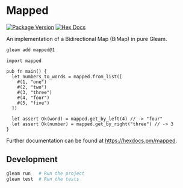 # Mapped

[![Package Version](https://img.shields.io/hexpm/v/mapped)](https://hex.pm/packages/mapped)
[![Hex Docs](https://img.shields.io/badge/hex-docs-ffaff3)](https://hexdocs.pm/mapped/)

An implementation of a Bidirectional Map (BiMap) in pure Gleam.

```sh
gleam add mapped@1
```
```gleam
import mapped

pub fn main() {
  let numbers_to_words = mapped.from_list([
    #(1, "one")
    #(2, "two")
    #(3, "three")
    #(4, "four")
    #(5, "five")
  ])
  
  let assert Ok(word) = mapped.get_by_left(4) // -> "four"
  let assert Ok(number) = mapped.get_by_right("three") // -> 3
}
```

Further documentation can be found at <https://hexdocs.pm/mapped>.

## Development

```sh
gleam run   # Run the project
gleam test  # Run the tests
```

